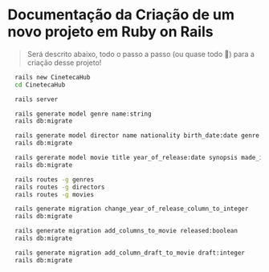 # Documentação da Criação de um novo projeto em Ruby on Rails
> Será descrito abaixo, todo o passo a passo (ou quase todo 🥲) para a criação desse projeto!

```sh
  rails new CinetecaHub
  cd CinetecaHub

  rails server
```

```sh
  rails generate model genre name:string
  rails db:migrate

  rails generate model director name nationality birth_date:date genre:references
  rails db:migrate

  rails gererate model movie title year_of_release:date synopsis made_in duration:integer genre:references director:references
  rails db:migrate
```

```sh
  rails routes -g genres
  rails routes -g directors
  rails routes -g movies
```

```sh
  rails generate migration change_year_of_release_column_to_integer
  rails db:migrate
```

```sh
  rails generate migration add_columns_to_movie released:boolean
  rails db:migrate
```

```sh
  rails generate migration add_column_draft_to_movie draft:integer
  rails db:migrate
```
